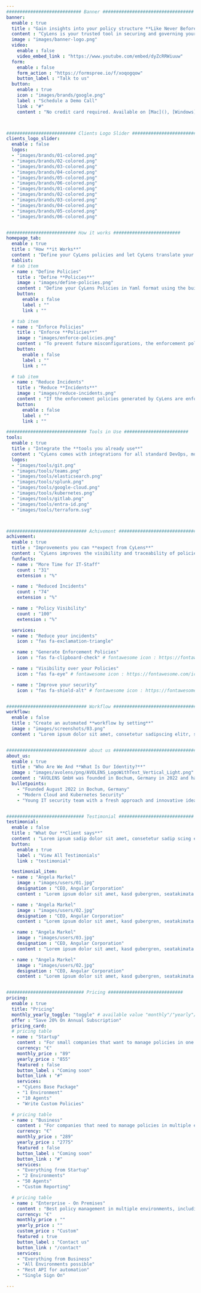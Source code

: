 ```yaml
---
############################ Banner ##################################
banner:
  enable : true
  title : "Gain insights into your policy structure **Like Never Before**"
  content : "CyLens is your trusted tool in securing and governing your different environments. With CyLens, you can take control of your environment's security, compliance, and governance."
  image : "images/banner-logo.png"
  video:
    enable : false
    video_embed_link : "https://www.youtube.com/embed/dyZcRRWiuuw"
  form:
    enable : false
    form_action : "https://formspree.io/f/xoqogqow"
    button_label : "Talk to us"
  button:
    enable : true
    icon : "images/brands/google.png"
    label : "Schedule a Demo Call"
    link : "#"
    content : "No credit card required. Available on [Mac](), [Windows](), [iOS](), & [Android]()"



########################## Clients Logo Slider #########################
clients_logo_slider:
  enable : false
  logos:
  - "images/brands/01-colored.png"
  - "images/brands/02-colored.png"
  - "images/brands/03-colored.png"
  - "images/brands/04-colored.png"
  - "images/brands/05-colored.png"
  - "images/brands/06-colored.png"
  - "images/brands/01-colored.png"
  - "images/brands/02-colored.png"
  - "images/brands/03-colored.png"
  - "images/brands/04-colored.png"
  - "images/brands/05-colored.png"
  - "images/brands/06-colored.png"


########################## How it works #########################
homepage_tab:
  enable : true
  title : "How **it Works**"
  content : "Define your CyLens policies and let CyLens translate your policies into corresponding enforcement policies. When the enforcement policies are deployed, future misconfigurations are prevented."
  tablist:
  # tab item
  - name : "Define Policies"
    title : "Define **Policies**"
    image : "images/define-policies.png"
    content : "Define your CyLens Policies in Yaml format using the builtin CyLens Policy Editor or use one of the CyLens Policy Sets. For each resource supported by CyLens, all APIs are available. The policies can be easily installed from a Git with any CI/CD tool."
    button:
      enable : false
      label : ""
      link : ""

  # tab item
  - name : "Enforce Policies"
    title : "Enforce **Policies**"
    image : "images/enforce-policies.png"
    content : "To prevent future misconfigurations, the enforcement policies generated by CyLens should be implemented. The user is responsible for applying the enforcement policies to ensure that manual workflows can be adhered to. CyLens can store the generated policies in a supported storage location, e.g. Git."
    button:
      enable : false
      label : ""
      link : ""

  # tab item
  - name : "Reduce Incidents"
    title : "Reduce **Incidents**"
    image : "images/reduce-incidents.png"
    content : "If the enforcement policies generated by CyLens are enforced in the corresponding environments, these misconfigurations can no longer occur. The enforcement policies prevent misconfigurations when creating or modifying resources. Since CyLens does not perform the enforcement itself, there is a dependency on the policy system of the environments when enforcing policies."
    button:
      enable : false
      label : ""
      link : ""

############################## Tools in Use ########################
tools:
  enable : true
  title : "Integrate the **tools you already use**"
  content : "CyLens comes with integrations for all standard DevOps, monitoring and Git tools. In addition, the enforcement policies are stored in Terrafrom format or as a ready to deploy shellscript."
  logos:
  - "images/tools/git.png"
  - "images/tools/teams.png"
  - "images/tools/elasticsearch.png"
  - "images/tools/splunk.png"
  - "images/tools/google-cloud.png"
  - "images/tools/kubernetes.png"
  - "images/tools/gitlab.png"
  - "images/tools/entra-id.png"
  - "images/tools/terraform.svg"



############################## Achivement ##############################
achivement:
  enable : true
  title : "Improvements you can **expect from CyLens**"
  content : "CyLens improves the visibility and traceability of policies. In addition, the policies for enforcing configurations are generated by CyLens."
  funfacts:
  - name : "More Time for IT-Staff"
    count : "31"
    extension : "%"

  - name : "Reduced Incidents"
    count : "74"
    extension : "%"

  - name : "Policy Visibility"
    count : "100"
    extension : "%"

  services:
  - name : "Reduce your incidents"
    icon : "fas fa-exclamation-triangle"

  - name : "Generate Enforcement Policies"
    icon : "fas fa-clipboard-check" # fontawesome icon : https://fontawesome.com/icons

  - name : "Visibility over your Policies"
    icon : "fas fa-eye" # fontawesome icon : https://fontawesome.com/icons

  - name : "Improve your security"
    icon : "fas fa-shield-alt" # fontawesome icon : https://fontawesome.com/icons


############################## Workflow ################################
workflow:
  enable : false
  title : "Create an automated **workflow by setting**"
  image : "images/screenshots/03.png"
  content : "Lorem ipsum dolor sit amet, consetetur sadipscing elitr, sed diam nonumy eirmod tempor invidunt ut labore et dolore magna aliquyam erat sed."


############################## about us ################################
about_us:
  enable : true
  title : "Who Are We And **What Is Our Identity?**"
  image : "images/avolens/png/AVOLENS_LogoWithText_Vertical_Light.png"
  content : "AVOLENS GmbH was founded in Bochum, Germany in 2022 and has been dealing with cloud and Kubernetes security ever since. In addition to classic consulting and training, AVOLENS GmbH also provides security evaluation of cloud and Kubernetes environments."
  bulletpoints:
    - "Founded August 2022 in Bochum, Germany"
    - "Modern Cloud and Kubernetes Security"
    - "Young IT security team with a fresh approach and innovative ideas"


############################# Testimonial ############################
testimonial:
  enable : false
  title : "What Our **Client says**"
  content : "Lorem ipsum sadip dolor sit amet, consetetur sadip scing elitr, diam nonumy eirmod tempor invi duntut labore et dolore magna aliquyam erat, sed diam"
  button:
    enable : true
    label : "View All Testimonials"
    link : "testimonial"

  testimonial_item:
  - name : "Angela Markel"
    image : "images/users/01.jpg"
    designation : "CEO, Angular Corporation"
    content : "Lorem ipsum dolor sit amet, kasd gubergren, seatakimata dolores et rebum stetclita"

  - name : "Angela Markel"
    image : "images/users/02.jpg"
    designation : "CEO, Angular Corporation"
    content : "Lorem ipsum dolor sit amet, kasd gubergren, seatakimata dolores et rebum stetclita"

  - name : "Angela Markel"
    image : "images/users/03.jpg"
    designation : "CEO, Angular Corporation"
    content : "Lorem ipsum dolor sit amet, kasd gubergren, seatakimata dolores et rebum stetclita"

  - name : "Angela Markel"
    image : "images/users/02.jpg"
    designation : "CEO, Angular Corporation"
    content : "Lorem ipsum dolor sit amet, kasd gubergren, seatakimata dolores et rebum stetclita"


############################# Pricing ############################
pricing:
  enable : true
  title: "Pricing"
  monthly_yearly_toggle: "toggle" # available value "monthly"/"yearly"/"toggle"
  offer : "Save 20% On Annual Subscription"
  pricing_card:
  # pricing table
  - name : "Startup"
    content : "For small companies that want to manage policies in one environment."
    currency: "€"
    monthly_price : "89"
    yearly_price : "855"
    featured : false
    button_label : "Coming soon"
    button_link : "#"
    services:
    - "CyLens Base Package"
    - "1 Environment"
    - "10 Agents"
    - "Write Custom Policies"

  # pricing table
  - name : "Business"
    content : "For companies that need to manage policies in multiple environments."
    currency: "€"
    monthly_price : "289"
    yearly_price : "2775"
    featured : false
    button_label : "Coming soon"
    button_link : "#"
    services:
    - "Everything from Startup"
    - "2 Environments"
    - "50 Agents"
    - "Custom Reporting"

  # pricing table
  - name : "Enterprise - On Premises"
    content : "Best policy management in multiple environments, including all features."
    currency: "€"
    monthly_price : ""
    yearly_price : ""
    custom_price : "Custom"
    featured : true
    button_label : "Contact us"
    button_link : "/contact"
    services:
    - "Everything from Business"
    - "All Environments possible"
    - "Rest API for automation"
    - "Single Sign On"

---
```

